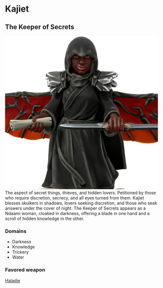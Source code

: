 # Kajiet
## The Keeper of Secrets
![Kajiet, The Keeper of Secrets](../images/the_keeper_of_secrets.png)
The aspect of secret things, thieves, and hidden lovers. Petitioned by those who require discretion, secrecy, and all eyes turned from them. Kajiet blesses skulkers in shadows, lovers seeking discretion, and those who seek answers under the cover of night. The Keeper of Secrets appears as a Ndaami woman, cloaked in darkness, offering a blade in one hand and a scroll of hidden knowledge in the other.

### Domains
- Darkness
- Knowledge
- Trickery
- Water

### Favored weapon
[Haladie](../04_the_game/house_rules.md#new-weapons)